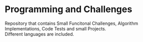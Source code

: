 # Programming and Challenges

Repository that contains Small Funcitonal Challenges, Algorithm Implementations, Code Tests and small Projects.     
Different languages are included. 
